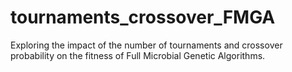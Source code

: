 # tournaments_crossover_FMGA
Exploring the impact of the number of tournaments and crossover probability on the fitness of Full Microbial Genetic Algorithms.
